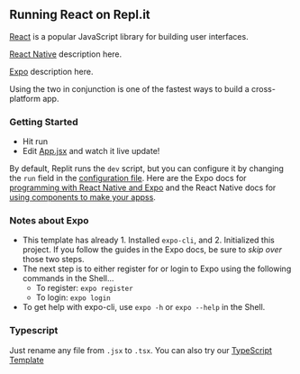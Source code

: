 ## Running React on Repl.it

[React](https://reactjs.org/) is a popular JavaScript library for building user interfaces.

[React Native](https://vitejs.dev/) description here.

[Expo](https://reactjs.org/) description here.

Using the two in conjunction is one of the fastest ways to build a cross-platform app.

### Getting Started
- Hit run
- Edit [App.jsx](#src/App.jsx) and watch it live update!

By default, Replit runs the `dev` script, but you can configure it by changing the `run` field in the [configuration file](#.replit). Here are the Expo docs for [programming with React Native and Expo](https://docs.expo.dev) and the React Native docs for [using components to make your appss](https://reactnative.dev/docs/getting-started).

### Notes about Expo
- This template has already 1. Installed `expo-cli`, and 2. Initialized this project. If you follow the guides in the Expo docs, be sure to *skip over* those two steps.
- The next step is to either register for or login to Expo using the following commands in the Shell...
	- To register: `expo register`
  - To login: `expo login`
- To get help with expo-cli, use `expo -h` or `expo --help` in the Shell.

### Typescript

Just rename any file from `.jsx` to `.tsx`. You can also try our [TypeScript Template](https://replit.com/@replit/React-TypeScript)